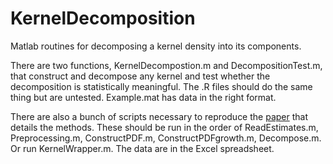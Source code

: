 # KernelDecomposition
Matlab routines for decomposing a kernel density into its components.

There are two functions, KernelDecompostion.m and DecompositionTest.m, that construct and decompose any kernel and test whether the decomposition is statistically meaningful. The .R files should do the same thing but are untested. Example.mat has data in the right format.

There are also a bunch of scripts necessary to reproduce the [paper](https://ideas.repec.org/p/sus/susewp/0720.html) that details the methods. These should be run in the order of ReadEstimates.m, Preprocessing.m, ConstructPDF.m, ConstructPDFgrowth.m, Decompose.m. Or run KernelWrapper.m. The data are in the Excel spreadsheet.
